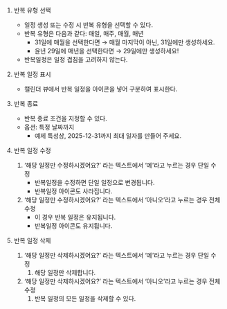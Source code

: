1. 반복 유형 선택

   - 일정 생성 또는 수정 시 반복 유형을 선택할 수 있다.
   - 반복 유형은 다음과 같다: 매일, 매주, 매월, 매년
     - 31일에 매월을 선택한다면 → 매월 마지막이 아닌, 31일에만 생성하세요.
     - 윤년 29일에 매년을 선택한다면 → 29일에만 생성하세요!
   - 반복일정은 일정 겹침을 고려하지 않는다.

2. 반복 일정 표시

   - 캘린더 뷰에서 반복 일정을 아이콘을 넣어 구분하여 표시한다.

3. 반복 종료

   - 반복 종료 조건을 지정할 수 있다.
   - 옵션: 특정 날짜까지
     - 예제 특성상, 2025-12-31까지 최대 일자를 만들어 주세요.

4. 반복 일정 수정
   1. ‘해당 일정만 수정하시겠어요?’ 라는 텍스트에서 ‘예’라고 누르는 경우 단일 수정
      - 반복일정을 수정하면 단일 일정으로 변경됩니다.
      - 반복일정 아이콘도 사라집니다.
   2. ‘해당 일정만 수정하시겠어요?’ 라는 텍스트에서 ‘아니오’라고 누르는 경우 전체 수정
      - 이 경우 반복 일정은 유지됩니다.
      - 반복일정 아이콘도 유지됩니다.
5. 반복 일정 삭제
   1. ‘해당 일정만 삭제하시겠어요?’ 라는 텍스트에서 ‘예’라고 누르는 경우 단일 수정
      1. 해당 일정만 삭제합니다.
   2. ‘해당 일정만 삭제하시겠어요?’ 라는 텍스트에서 ‘아니오’라고 누르는 경우 전체 수정
      1. 반복 일정의 모든 일정을 삭제할 수 있다.
